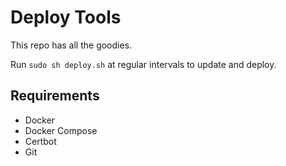 # Deploy Tools

This repo has all the goodies.

Run `sudo sh deploy.sh` at regular intervals to update and deploy.

## Requirements

- Docker
- Docker Compose
- Certbot
- Git